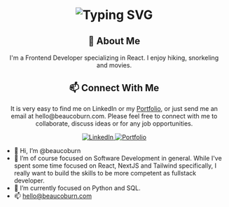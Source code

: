 <div align="center">
    <h1>
        <img src="https://readme-typing-svg.herokuapp.com?font=Jetbrains+mono&size=40&duration=3000&color=33FF33&center=true&vCenter=true&width=435&lines=Hi..;I'm+Beau+Coburn;This+is..;..my+Github..;" alt="Typing SVG"/>
    </h1>
</div>
<div align="center">
    <h2>👋 About Me</h2>
    <p>I'm a Frontend Developer specializing in React. I enjoy hiking, snorkeling and movies.</p>
</div>
<div align="center">
    <h2>📫 Connect With Me</h2>
    <p>It is very easy to find me on LinkedIn or my <a href="https://www.beaucoburn.com">Portfolio</a>, or just send me an email at hello@beaucoburn.com. Please feel free to connect with me to collaborate, discuss ideas or for any job opportunities.</p>
    <a href="https://www.linkedin.com/in/beau-coburn/">
        <img src="https://img.shields.io/badge/BeauCoburn-0077B5?style=for-the-badge&logo=linkedin&logoColor=white" alt="LinkedIn"/>
    </a>
    <a href="https://www.beaucoburn.com">
        <img src="https://img.shields.io/badge/Portfolio-FF5733?style=for-the-badge&logoColor=white" alt="Portfolio"/>
    </a>
</div>



- 👋 Hi, I’m @beaucoburn
- 👀 I’m of course focused on Software Development in general. While I've spent some time focused on React, NextJS and Tailwind specifically, I really want to build the skills to be more competent as fullstack developer.
- 🌱 I’m currently focused on Python and SQL.
- 📫 hello@beaucoburn.com

<!---
beaucoburn/beaucoburn is a ✨ special ✨ repository because its `README.md` (this file) appears on your GitHub profile.
You can click the Preview link to take a look at your changes.
--->
